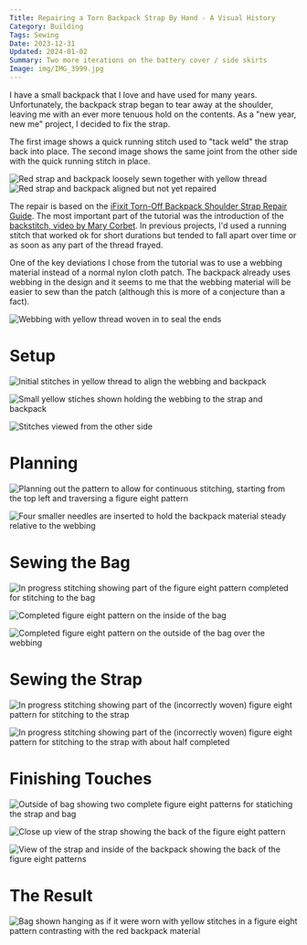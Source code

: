 ```yaml
---
Title: Repairing a Torn Backpack Strap By Hand - A Visual History
Category: Building
Tags: Sewing
Date: 2023-12-31
Updated: 2024-01-02
Summary: Two more iterations on the battery cover / side skirts
Image: img/IMG_3999.jpg
---
```


I have a small backpack that I love and have used for many years.
Unfortunately, the backpack strap began to tear away at the shoulder, leaving
me with an ever more tenuous hold on the contents. As a "new year, new me"
project, I decided to fix the strap.

The first image shows a quick running stitch used to "tack weld" the strap back
into place. The second image shows the same joint from the other side with the
quick running stitch in place.

![Red strap and backpack loosely sewn together with yellow thread]({attach}/img/IMG_3977.jpg)
![Red strap and backpack aligned but not yet repaired]({attach}/img/IMG_3976.jpg)

The repair is based on the
[iFixit Torn-Off Backpack Shoulder Strap Repair Guide](https://www.ifixit.com/Guide/Torn-Off+Backpack+Shoulder+Strap+Repair/40140).
The most important part of the tutorial was the introduction of the
[backstitch, video by Mary Corbet](https://www.youtube.com/watch?v=rZ_wVC84UmM).
In previous projects, I'd used a running stitch that worked ok for short
durations but tended to fall apart over time or as soon as any part of the
thread frayed.

One of the key deviations I chose from the tutorial was to use a webbing
material instead of a normal nylon cloth patch. The backpack already uses
webbing in the design and it seems to me that the webbing material will be
easier to sew than the patch (although this is more of a conjecture than a
fact).

![Webbing with yellow thread woven in to seal the ends]({attach}/img/IMG_3975.jpg)

# Setup

![Initial stitches in yellow thread to align the webbing and backpack]({attach}/img/IMG_3979.jpg)

![Small yellow stiches shown holding the webbing to the strap and backpack]({attach}/img/IMG_3982.jpg)

![Stitches viewed from the other side]({attach}/img/IMG_3981.jpg)

# Planning

![Planning out the pattern to allow for continuous stitching, starting from the top left and traversing a figure eight pattern]({attach}/img/IMG_3983.jpg)

![Four smaller needles are inserted to hold the backpack material steady relative to the webbing]({attach}/img/IMG_3984.jpg)

# Sewing the Bag

![In progress stitching showing part of the figure eight pattern completed for stitching to the bag]({attach}/img/IMG_3990.jpg)

![Completed figure eight pattern on the inside of the bag]({attach}/img/IMG_3991.jpg)

![Completed figure eight pattern on the outside of the bag over the webbing]({attach}/img/IMG_3992.jpg)

# Sewing the Strap

![In progress stitching showing part of the (incorrectly woven) figure eight pattern for stitching to the strap]({attach}/img/IMG_3993.jpg)

![In progress stitching showing part of the (incorrectly woven) figure eight pattern for stitching to the strap with about half completed]({attach}/img/IMG_3994.jpg)

# Finishing Touches

![Outside of bag showing two complete figure eight patterns for statiching the strap and bag]({attach}/img/IMG_3995.jpg)

![Close up view of the strap showing the back of the figure eight pattern]({attach}/img/IMG_3996.jpg)

![View of the strap and inside of the backpack showing the back of the figure eight patterns]({attach}/img/IMG_3997.jpg)

# The Result

![Bag shown hanging as if it were worn with yellow stitches in a figure eight pattern contrasting with the red backpack material]({attach}/img/IMG_3999.jpg)
